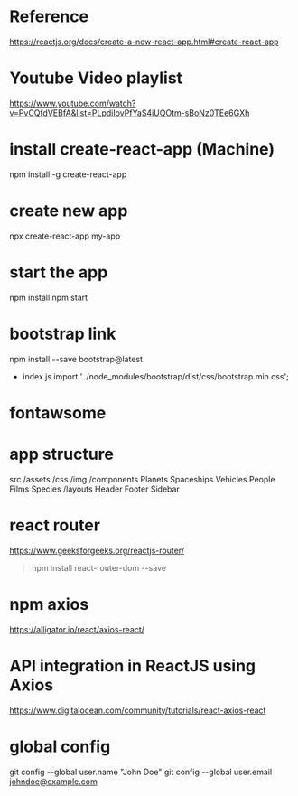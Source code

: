 # Reference
https://reactjs.org/docs/create-a-new-react-app.html#create-react-app

# Youtube Video playlist
https://www.youtube.com/watch?v=PvCQfdVEBfA&list=PLpdiIovPfYaS4iUQOtm-sBoNz0TEe6GXh

# install create-react-app (Machine)
npm install -g create-react-app

# create new app
npx create-react-app my-app

# start the app
npm install
npm start

# bootstrap link
npm install --save bootstrap@latest

- index.js
import '../node_modules/bootstrap/dist/css/bootstrap.min.css';

# fontawsome
<script src="https://kit.fontawesome.com/5e80442309.js" crossorigin="anonymous"></script>

# app structure
src /assets /css /img /components Planets Spaceships Vehicles People Films Species /layouts Header Footer Sidebar

# react router
https://www.geeksforgeeks.org/reactjs-router/
> npm install react-router-dom --save

# npm axios
https://alligator.io/react/axios-react/

# API integration in ReactJS using Axios
https://www.digitalocean.com/community/tutorials/react-axios-react

# global config
git config --global user.name "John Doe"
git config --global user.email johndoe@example.com